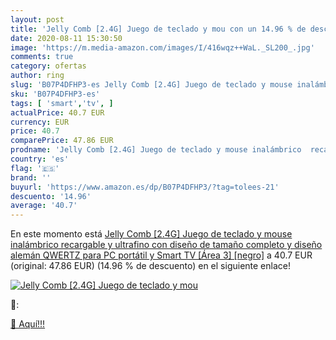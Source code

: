 ```yaml
---
layout: post
title: 'Jelly Comb [2.4G] Juego de teclado y mou con un 14.96 % de descuento'
date: 2020-08-11 15:30:50
image: 'https://m.media-amazon.com/images/I/416wqz++WaL._SL200_.jpg'
comments: true
category: ofertas
author: ring
slug: 'B07P4DFHP3-es Jelly Comb [2.4G] Juego de teclado y mouse inalámbrico...'
sku: 'B07P4DFHP3-es'
tags: [ 'smart','tv', ]
actualPrice: 40.7 EUR
currency: EUR
price: 40.7
comparePrice: 47.86 EUR
prodname: 'Jelly Comb [2.4G] Juego de teclado y mouse inalámbrico  recargable y ultrafino con diseño de tamaño completo y diseño alemán QWERTZ para PC  portátil y Smart TV [Área 3] [negro]'
country: 'es'
flag: '🇪🇸'
brand: ''
buyurl: 'https://www.amazon.es/dp/B07P4DFHP3/?tag=tolees-21'
descuento: '14.96'
average: '40.7'
---
```


En este momento está [Jelly Comb [2.4G] Juego de teclado y mouse inalámbrico  recargable y ultrafino con diseño de tamaño completo y diseño alemán QWERTZ para PC  portátil y Smart TV [Área 3] [negro]](https://www.amazon.es/dp/B07P4DFHP3/?tag=tolees-21) a 40.7 EUR (original: 47.86 EUR) (14.96 %  de descuento) en el siguiente enlace!

[![Jelly Comb [2.4G] Juego de teclado y mou](https://m.media-amazon.com/images/I/416wqz++WaL._SL200_.jpg)](https://www.amazon.es/dp/B07P4DFHP3/?tag=tolees-21)

🔎:


[🛒 Aquí!!!](https://www.amazon.es/dp/B07P4DFHP3/?tag=tolees-21)
